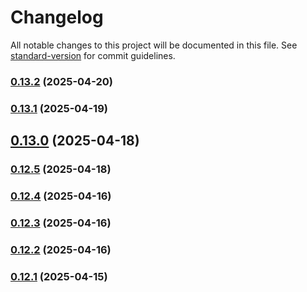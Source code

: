 # Changelog

All notable changes to this project will be documented in this file. See [standard-version](https://github.com/conventional-changelog/standard-version) for commit guidelines.

### [0.13.2](https://github.com/geekiechen/chens-tweak-mod/compare/v0.13.1...v0.13.2) (2025-04-20)

### [0.13.1](https://github.com/geekiechen/chens-tweak-mod/compare/v0.13.0...v0.13.1) (2025-04-19)

## [0.13.0](https://github.com/geekiechen/chens-tweak-mod/compare/v0.12.5...v0.13.0) (2025-04-18)

### [0.12.5](https://github.com/geekiechen/chens-tweak-mod/compare/v0.12.4...v0.12.5) (2025-04-18)

### [0.12.4](https://github.com/geekiechen/chens-tweak-mod/compare/v0.12.3...v0.12.4) (2025-04-16)

### [0.12.3](https://github.com/geekiechen/chens-tweak-mod/compare/v0.12.2...v0.12.3) (2025-04-16)

### [0.12.2](https://github.com/geekiechen/chens-tweak-mod/compare/v0.12.1...v0.12.2) (2025-04-16)

### [0.12.1](https://github.com/geekiechen/chens-tweak-mod/compare/v0.12.0...v0.12.1) (2025-04-15)
